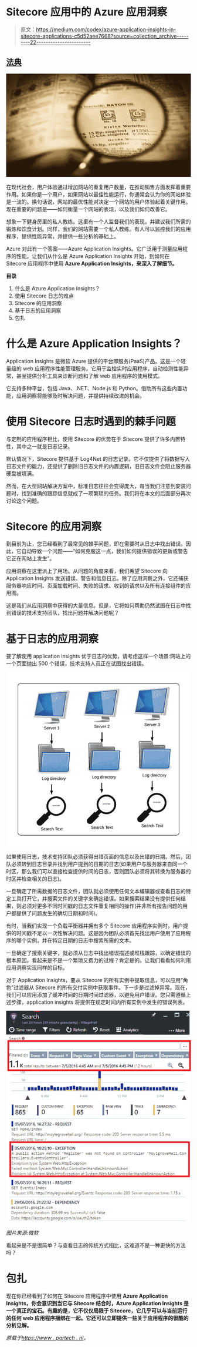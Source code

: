 # Sitecore 应用中的 Azure 应用洞察

> 原文：<https://medium.com/codex/azure-application-insights-in-sitecore-applications-c5d52aee7668?source=collection_archive---------22----------------------->

## [法典](http://medium.com/codex)

![](img/1ae0609efcb3645b029321b32b7bbe2f.png)

在现代社会，用户体验通过增加网站的重复用户数量，在推动销售方面发挥着重要作用。如果你是一个用户，如果网站以最佳性能运行，你通常会认为你的网站体验是一流的。换句话说，网站的最优性能对决定一个网站的用户体验起着关键作用。现在重要的问题是——如何衡量一个网站的表现，以及我们如何改善它。

想象一下健身房里的私人教练。这里有一个人监督我们的表现，并建议我们所需的锻炼和饮食计划。同样，我们的网站需要一个私人教练。有人可以监控我们的应用程序，提供性能异常，并提供一些分析的基础上。

Azure 对此有一个答案——Azure Application Insights。它广泛用于测量应用程序的性能。让我们从什么是 Azure Application Insights 开始，到如何在 Sitecore 应用程序中使用 **Azure Application Insights，来深入了解细节。**

**目录**

1.  什么是 Azure Application Insights？
2.  使用 Sitecore 日志的难点
3.  Sitecore 的应用洞察
4.  基于日志的应用洞察
5.  包扎

# 什么是 Azure Application Insights？

Application Insights 是微软 Azure 提供的平台即服务(PaaS)产品。这是一个轻量级的 web 应用程序性能管理服务。它用于监控实时应用程序，自动检测性能异常，甚至提供分析工具来诊断问题和了解 web 应用程序的使用模式。

它支持多种平台，包括 Java、.NET、Node.js 和 Python。借助所有这些内置功能，应用洞察将能够及时解决问题，并提供持续改进的机会。

# 使用 Sitecore 日志时遇到的棘手问题

与定制的应用程序相比，使用 Sitecore 的优势在于 Sitecore 提供了许多内置特性，其中之一就是日志记录。

默认情况下，Sitecore 提供基于 Log4Net 的日志记录。它不仅提供了将数据写入日志文件的能力，还提供了删除旧日志文件的内置逻辑，旧日志文件会阻止服务器硬盘被填满。

然而，在大型网站解决方案中，标准日志往往会变得庞大，每当我们注意到安装问题时，找到准确的跟踪信息就成了一项繁琐的任务。我们将在本文的后面部分再次讨论这个问题。

# Sitecore 的应用洞察

到目前为止，您已经看到了最常见的棘手问题，即在需要时从日志中找出错误。因此，它自动导致一个问题——“如何克服这一点，我们如何提供错误的更新或警告它正在网站上发生”。

应用洞察在这里派上了用场。从问题的角度来看，我们希望 Sitecore 向 Application Insights 发送错误、警告和信息日志。除了应用洞察之外，它还捕获服务器响应时间、页面加载时间、失败的请求、收到的请求以及所有连接组件的应用图。

这是我们从应用洞察中获得的大量信息。但是，它将如何帮助仍然试图在日志中找到错误的技术支持团队，找出问题并解决问题呢？

# 基于日志的应用洞察

要了解使用 application insights 优于日志的优势，请考虑这样一个场景:网站上的一个页面抛出 500 个错误，技术支持人员正在试图找出错误。

![](img/a8bca9f70c119e4a954b940b4fd9cfb0.png)

如果使用日志，技术支持团队必须获得出错页面的信息以及出错的日期。然后，团队必须转到日志目录并找到用户提到的日期的日志(如果用户与服务器来自同一个时区，那么我们可以直接检查提供时间的日志，否则团队必须将其转换为服务器的时区并检查相关的日志)。

一旦确定了所需数据的日志文件，团队就必须使用任何文本编辑器或查看日志的特定工具打开它，并搜索文件的关键字来确定错误。如果搜索结果没有提供任何结果，则必须对更多不同时间戳的日志文件重复相同的操作(并非所有报告问题的用户都提供了问题发生的确切日期和时间)。

有时，当我们实现一个负载平衡器并拥有多个 Sitecore 应用程序实例时，用户提供的时间戳不足以一次性解决问题。这是因为团队必须首先找出用户使用了应用程序的哪个实例，并在特定日期的日志中搜索所需的文本。

一旦确定了搜索关键字，就必须从日志中找出错误描述或堆栈跟踪，以确定错误的根本原因。看起来是不是一个繁琐又费力的过程？肯定是的。让我们看看如何利用应用洞察实现同样的目标。

对于 Application Insights，要从 Sitecore 的所有实例中提取信息，可以应用“角色”过滤器从 Sitecore 的所有交付实例中获取事件。下一步是过滤掉异常。现在，我们可以应用添加了缓冲时间的日期时间过滤器，以避免用户错误。您只需遵循上述步骤，application insights 将提供在规定时间内所有实例中发生的错误列表。

![](img/4138dfcdaea228b4b215c8049669c613.png)

*图片来源:微软*

看起来是不是很简单？与查看日志的传统方式相比，这难道不是一种更快的方法吗？

# 包扎

现在你已经看到了如何在 Sitecore 应用程序中使用 **Azure Application Insights，你会意识到当它与 Sitecore 结合时，Azure Application Insights 是一个真正的宝石。有趣的是，它不仅仅局限于 Sitecore，它几乎可以与当前运行的任何 web 应用程序捆绑在一起。它还可以立即提供一些关于应用程序的很酷的分析见解。**

*原载于*[*https://www . partech . nl*](https://www.partech.nl/nl/publicaties/2020/10/azure-application-insights-in-sitecore-applications)*。*